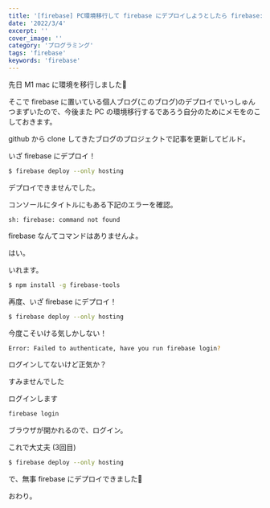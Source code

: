 ```yaml
---
title: '[firebase] PC環境移行して firebase にデプロイしようとしたら firebase: command not found で怒られた'
date: '2022/3/4'
excerpt: ''
cover_image: ''
category: 'プログラミング'
tags: 'firebase'
keywords: 'firebase'
---
```


先日 M1 mac に環境を移行しました🎉

そこで firebase に置いている個人ブログ(このブログ)のデプロイでいっしゅんつまずいたので、今後また PC の環境移行するであろう自分のためにメモをのこしておきます。

github から clone してきたブログのプロジェクトで記事を更新してビルド。

いざ firebase にデプロイ！

```bash
$ firebase deploy --only hosting
```

デプロイできませんでした。

コンソールにタイトルにもある下記のエラーを確認。

```tsx
sh: firebase: command not found
```

firebase なんてコマンドはありませんよ。

はい。

いれます。

```bash
$ npm install -g firebase-tools
```

再度、いざ firebase にデプロイ！

```bash
$ firebase deploy --only hosting
```

今度こそいける気しかしない！

```bash
Error: Failed to authenticate, have you run firebase login?
```

ログインしてないけど正気か？

すみませんでした

ログインします

```bash
firebase login
```

ブラウザが開かれるので、ログイン。

これで大丈夫 (3回目)

```bash
$ firebase deploy --only hosting
```

で、無事 firebase にデプロイできました🎉

おわり。